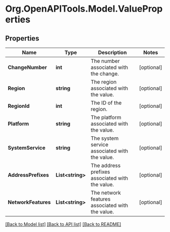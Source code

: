 # Org.OpenAPITools.Model.ValueProperties

## Properties

Name | Type | Description | Notes
------------ | ------------- | ------------- | -------------
**ChangeNumber** | **int** | The number associated with the change. | [optional] 
**Region** | **string** | The region associated with the value. | [optional] 
**RegionId** | **int** | The ID of the region. | [optional] 
**Platform** | **string** | The platform associated with the value. | [optional] 
**SystemService** | **string** | The system service associated with the value. | [optional] 
**AddressPrefixes** | **List&lt;string&gt;** | The address prefixes associated with the value. | [optional] 
**NetworkFeatures** | **List&lt;string&gt;** | The network features associated with the value. | [optional] 

[[Back to Model list]](../../README.md#documentation-for-models) [[Back to API list]](../../README.md#documentation-for-api-endpoints) [[Back to README]](../../README.md)

